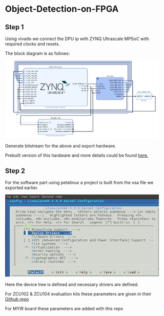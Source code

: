# Object-Detection-on-FPGA



## Step 1

Using vivado we connect the DPU ip with ZYNQ Ultrascale MPSoC with required clocks and resets.

The block diagram is as follows:

![Hardware](hardware.png)

Generate bitstream for the above and export hardware.

Prebuilt version of this hardware and more details could be found [here.](https://github.com/Xilinx/Vitis-AI/tree/master/dsa/DPU-TRD/prj/Vivado)

## Step 2

For the software part using petalinux a project is built from the xsa file we exported earlier.

![petalinux](petadevtree.png)

Here the device tree is defined and necessary drivers are defined.

For ZCU102 & ZCU104 evaluation kits these parameters are given in their [Github repo](https://github.com/Xilinx/Vitis-Tutorials/blob/master/Vitis_Platform_Creation/Introduction/02-Edge-AI-ZCU104/step2.md)

For MYIR board these parameters are added with this repo
